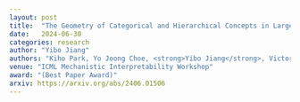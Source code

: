 ```yaml
---
layout: post
title:  "The Geometry of Categorical and Hierarchical Concepts in Large Language Models"
date:   2024-06-30
categories: research
author: "Yibo Jiang"
authors: "Kiho Park, Yo Joong Choe, <strong>Yibo Jiang</strong>, Victor Veitch"
venue: "ICML Mechanistic Interpretability Workshop"
award: "(Best Paper Award)"
arxiv: https://arxiv.org/abs/2406.01506
---
```

